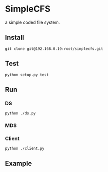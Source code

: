 # SimpleCFS

a simple coded file system.

## Install
`git clone git@192.168.0.19:root/simplecfs.git`

## Test

`python setup.py test`

## Run

### DS
`python ./ds.py`

### MDS

### Client
`python ./client.py`

## Example
